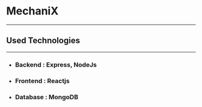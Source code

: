 # MechaniX

***
## Used Technologies
***
- ### Backend  :  Express, NodeJs
- ### Frontend  :  Reactjs
- ### Database : MongoDB
